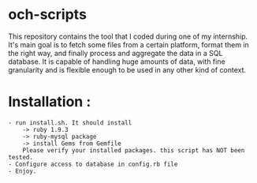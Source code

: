 # och-scripts

This repository contains the tool that I coded during one of my internship. 
It's main goal is to fetch some files from a certain platform, format them in the right way, and finally process and aggregate the data
in a SQL database. It is capable of handling huge amounts of data, with fine granularity and is flexible enough to be used in any other 
kind of context. 

# Installation :
    - run install.sh. It should install
        -> ruby 1.9.3
        -> ruby-mysql package
        -> install Gems from Gemfile
        Please verify your installed packages. this script has NOT been tested.
    - Configure access to database in config.rb file
    - Enjoy.
    
 
